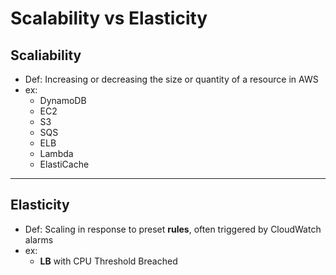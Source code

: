 # Scalability vs Elasticity

## Scaliability

* Def: Increasing or decreasing the size or quantity of a resource in AWS
* ex:
    * DynamoDB
    * EC2
    * S3
    * SQS
    * ELB
    * Lambda
    * ElastiCache

---

## Elasticity

* Def: Scaling in response to preset **rules**, often triggered by CloudWatch alarms
* ex:
    * **LB** with CPU Threshold Breached
